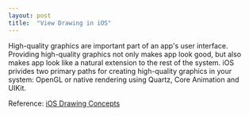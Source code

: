 ```yaml
---
layout: post
title:  "View Drawing in iOS"
---
```


High-quality graphics are important part of an app's user interface. Providing high-quality graphics not only makes app look good, but also makes app look like a natural extension to the rest of the system.
iOS privides two primary paths for creating high-quality graphics in your system: OpenGL or native rendering using Quartz, Core Animation and UIKit.

Reference: [iOS Drawing Concepts](https://developer.apple.com/library/ios/documentation/2DDrawing/Conceptual/DrawingPrintingiOS/GraphicsDrawingOverview/GraphicsDrawingOverview.html#//apple_ref/doc/uid/TP40010156-CH14-SW2)
